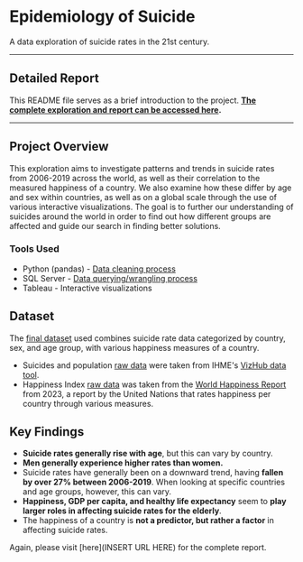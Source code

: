 # Epidemiology of Suicide
A data exploration of suicide rates in the 21st century.

---

## Detailed Report
This README file serves as a brief introduction to the project.
**[The complete exploration and report can be accessed here](https://jamesinjune.github.io/Epidemiology_of_Suicide/).**

---

## Project Overview
This exploration aims to investigate patterns and trends in suicide rates from 2006-2019 across the world, as well as their correlation to the measured happiness of a country. We also examine how these differ by age and sex within countries, as well as on a global scale through the use of various interactive visualizations. The goal is to further our understanding of suicides around the world in order to find out how different groups are affected and guide our search in finding better solutions.

### Tools Used
- Python (pandas) - [Data cleaning process](https://github.com/jamesinjune/Suicide_Rates_Exploration/tree/main/notebooks)
- SQL Server - [Data querying/wrangling process](https://github.com/jamesinjune/Suicide_Rates_Exploration/blob/main/suicides_queries_views.sql)
- Tableau - Interactive visualizations

## Dataset
The [final dataset](https://github.com/jamesinjune/Suicide_Rates_Exploration/blob/main/final_visualization_data/Suicides_Rates_Happiness_datasets.xls) used combines suicide rate data categorized by country, sex, and age group, with various happiness measures of a country.

- Suicides and population [raw data](https://github.com/jamesinjune/Suicide_Rates_Exploration/tree/main/raw_data) were taken from IHME's [VizHub data tool](https://vizhub.healthdata.org/gbd-results/).
- Happiness Index [raw data](https://github.com/jamesinjune/Suicide_Rates_Exploration/blob/main/raw_data/DataForTable2.1WHR2023.csv) was taken from the [World Happiness Report](https://worldhappiness.report/data/) from 2023, a report by the United Nations that rates happiness per country through various measures.

## Key Findings
- **Suicide rates generally rise with age**, but this can vary by country.
- **Men generally experience higher rates than women.**
- Suicide rates have generally been on a downward trend, having **fallen by over 27\% between 2006-2019**. When looking at specific countries and age groups, however, this can vary.
- **Happiness, GDP per capita, and healthy life expectancy** seem to **play larger roles in affecting suicide rates for the elderly**.
- The happiness of a country is **not a predictor, but rather a factor** in affecting suicide rates.

Again, please visit [here](INSERT URL HERE) for the complete report.
